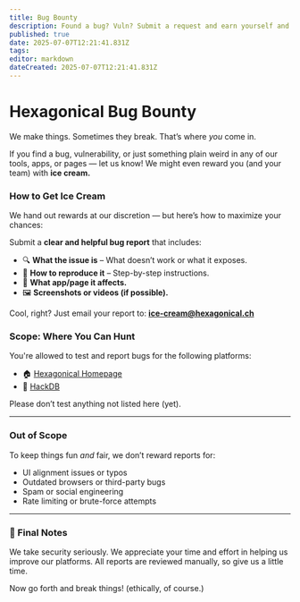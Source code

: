 ```yaml
---
title: Bug Bounty
description: Found a bug? Vuln? Submit a request and earn yourself and your team some ice cream!
published: true
date: 2025-07-07T12:21:41.831Z
tags: 
editor: markdown
dateCreated: 2025-07-07T12:21:41.831Z
---
```




# Hexagonical Bug Bounty

We make things. Sometimes they break. That’s where *you* come in.

If you find a bug, vulnerability, or just something plain weird in any of our tools, apps, or pages — let us know! We might even reward you (and your team) with **ice cream.**

### How to Get Ice Cream

We hand out rewards at our discretion — but here’s how to maximize your chances:

Submit a **clear and helpful bug report** that includes:

* 🔍 **What the issue is** – What doesn’t work or what it exposes.
* 🧭 **How to reproduce it** – Step-by-step instructions.
* 📍 **What app/page it affects.**
* 🖼️ **Screenshots or videos (if possible).**

Cool, right? Just email your report to: **[ice-cream@hexagonical.ch](mailto:ice-cream@hexagonical.ch)**

### Scope: Where You Can Hunt

You're allowed to test and report bugs for the following platforms:

* 🏠 [Hexagonical Homepage](https://hexagonical.ch)
* 🧠 [HackDB](https://hackdb.hexagonical.ch)

Please don’t test anything not listed here (yet).

---

### Out of Scope

To keep things fun *and* fair, we don’t reward reports for:

* UI alignment issues or typos
* Outdated browsers or third-party bugs
* Spam or social engineering
* Rate limiting or brute-force attempts

---

### 🙏 Final Notes

We take security seriously. We appreciate your time and effort in helping us improve our platforms. All reports are reviewed manually, so give us a little time.

Now go forth and break things! (ethically, of course.)

